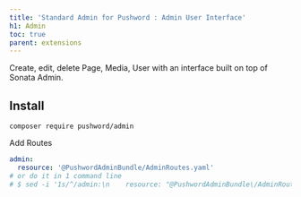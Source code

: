 ```yaml
---
title: 'Standard Admin for Pushword : Admin User Interface'
h1: Admin
toc: true
parent: extensions
---
```


Create, edit, delete Page, Media, User with an interface built on top of Sonata Admin.

## Install

```shell
composer require pushword/admin
```

Add Routes

```yaml
admin:
  resource: '@PushwordAdminBundle/AdminRoutes.yaml'
# or do it in 1 command line
# $ sed -i '1s/^/admin:\n    resource: "@PushwordAdminBundle\/AdminRoutes.yaml"\n/' config/routes.yaml
```
